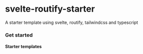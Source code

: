 # svelte-routify-starter

A starter template using svelte, routify, tailwindcss and typescript

### Get started

#### Starter templates
